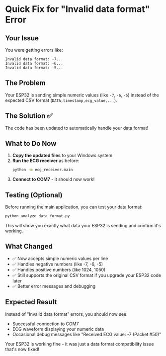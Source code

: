 # Quick Fix for "Invalid data format" Error

## Your Issue
You were getting errors like:
```
Invalid data format: -7...
Invalid data format: -6...
Invalid data format: -5...
```

## The Problem
Your ESP32 is sending simple numeric values (like `-7`, `-6`, `-5`) instead of the expected CSV format (`DATA,timestamp,ecg_value,...`).

## The Solution ✅
The code has been updated to automatically handle your data format!

## What to Do Now

1. **Copy the updated files** to your Windows system
2. **Run the ECG receiver** as before:
   ```cmd
   python -m ecg_receiver.main
   ```
3. **Connect to COM7** - it should now work!

## Testing (Optional)
Before running the main application, you can test your data format:
```cmd
python analyze_data_format.py
```

This will show you exactly what data your ESP32 is sending and confirm it's working.

## What Changed
- ✅ Now accepts simple numeric values per line
- ✅ Handles negative numbers (like -7, -6, -5)
- ✅ Handles positive numbers (like 1024, 1050)
- ✅ Still supports the original CSV format if you upgrade your ESP32 code later
- ✅ Better error messages and debugging

## Expected Result
Instead of "Invalid data format" errors, you should now see:
- Successful connection to COM7
- ECG waveform displaying your numeric data
- Occasional debug messages like "Received ECG value: -7 (Packet #50)"

Your ESP32 is working fine - it was just a data format compatibility issue that's now fixed!